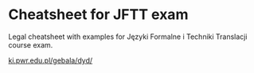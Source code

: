 # Cheatsheet for JFTT exam

Legal cheatsheet with examples for Języki Formalne i Techniki Translacji course exam.

[ki.pwr.edu.pl/gebala/dyd/](http://ki.pwr.edu.pl/gebala/dyd/)
